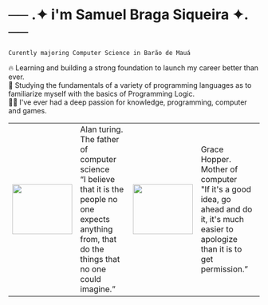 # ── .✦ i'm Samuel Braga Siqueira ✦. ── 

`Curently majoring Computer Science in Barão de Mauá`

🔥 Learning and building a strong foundation to launch my career better than ever.<br>
🧠 Studying the fundamentals of a variety of programming languages as to familiarize myself with the basics of Programming Logic.<br>
🧑‍💻 I've ever had a deep passion for knowledge, programming, computer and games. <br>


<div aligh="center">
  <table>
    <tr>
      <td>
        <img  height="100" width="120" src="https://s2.glbimg.com/0RxBcYVQ59mc2Z6rYRwrjVoPMTI=/e.glbimg.com/og/ed/f/original/2015/02/10/041_aa350337.jpg">
      </td>
      <td>
        Alan turing.<br>
        The father of computer science<br>
        “I believe that it is the people no one expects anything from, that do the things that no one could imagine.”
      </td>
      <td>
        <img  height="100" width="120" src="https://blogdaengenharia.com/wp-content/uploads/grace-hopper-blog-da-engenharia-4.jpg">
      </td>
      <td>
        Grace Hopper.<br>
        Mother of computer<br>
        "If it's a good idea, go ahead and do it, it's much easier to apologize than it is to get permission.”
      </td>
    </tr>
  </table>
</div>
